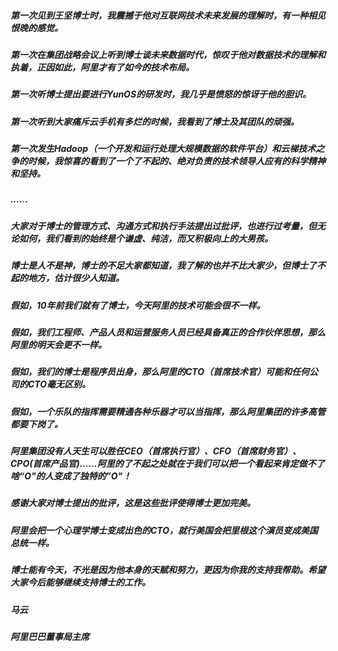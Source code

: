 ##### 第一次见到王坚博士时，我震撼于他对互联网技术未来发展的理解时，有一种相见恨晚的感觉。
##### 第一次在集团战略会议上听到博士谈未来数据时代，惊叹于他对数据技术的理解和执着，正因如此，阿里才有了如今的技术布局。
##### 第一次听博士提出要进行YunOS的研发时，我几乎是愤怒的惊讶于他的胆识。
##### 第一次听到大家痛斥云手机有多烂的时候，我看到了博士及其团队的顽强。
##### 第一次发生Hadoop（一个开发和运行处理大规模数据的软件平台）和云梯技术之争的时候，我惊喜的看到了一个了不起的、绝对负责的技术领导人应有的科学精神和坚持。
##### ......
##### 大家对于博士的管理方式、沟通方式和执行手法提出过批评，也进行过考量，但无论如何，我们看到的始终是个谦虚、纯洁，而又积极向上的大男孩。
##### 博士是人不是神，博士的不足大家都知道，我了解的也并不比大家少，但博士了不起的地方，估计很少人知道。
##### 假如，10年前我们就有了博士，今天阿里的技术可能会很不一样。
##### 假如，我们工程师、产品人员和运营服务人员已经具备真正的合作伙伴思想，那么阿里的明天会更不一样。
##### 假如，我们的博士是程序员出身，那么阿里的CTO（首席技术官）可能和任何公司的CTO毫无区别。
##### 假如，一个乐队的指挥需要精通各种乐器才可以当指挥，那么阿里集团的许多高管都要下岗了。
##### 阿里集团没有人天生可以胜任CEO（首席执行官）、CFO（首席财务官）、CPO(首席产品官)......阿里的了不起之处就在于我们可以把一个看起来肯定做不了啥“O"的人变成了独特的”O"！
##### 感谢大家对博士提出的批评，这是这些批评使得博士更加完美。
##### 阿里会把一个心理学博士变成出色的CTO，就行美国会把里根这个演员变成美国总统一样。
##### 博士能有今天，不光是因为他本身的天赋和努力，更因为你我的支持我帮助。希望大家今后能够继续支持博士的工作。
##### 马云
##### 阿里巴巴董事局主席

